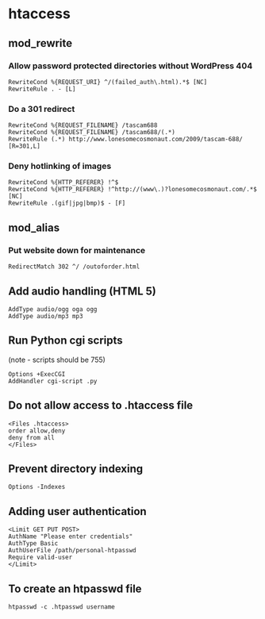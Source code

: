 # htaccess
mod_rewrite
-----------

### Allow password protected directories without WordPress 404

	RewriteCond %{REQUEST_URI} ^/(failed_auth\.html).*$ [NC]
	RewriteRule . - [L]

### Do a 301 redirect

	RewriteCond %{REQUEST_FILENAME} /tascam688
	RewriteCond %{REQUEST_FILENAME} /tascam688/(.*)
	RewriteRule (.*) http://www.lonesomecosmonaut.com/2009/tascam-688/ [R=301,L]

### Deny hotlinking of images

	RewriteCond %{HTTP_REFERER} !^$
	RewriteCond %{HTTP_REFERER} !^http://(www\.)?lonesomecosmonaut.com/.*$ [NC]
	RewriteRule .(gif|jpg|bmp)$ - [F]

mod_alias
---------


### Put website down for maintenance

	RedirectMatch 302 ^/ /outoforder.html

Add audio handling (HTML 5)
---------------------------

	AddType audio/ogg oga ogg
	AddType audio/mp3 mp3

Run Python cgi scripts
----------------------

(note - scripts should be 755)

	Options +ExecCGI
	AddHandler cgi-script .py

Do not allow access to .htaccess file
-------------------------------------

	<Files .htaccess>
	order allow,deny
	deny from all
	</Files>

Prevent directory indexing
--------------------------

	Options -Indexes

Adding user authentication
--------------------------

	<Limit GET PUT POST>
	AuthName "Please enter credentials"
	AuthType Basic
	AuthUserFile /path/personal-htpasswd
	Require valid-user
	</Limit>

To create an htpasswd file
--------------------------

	htpasswd -c .htpasswd username


